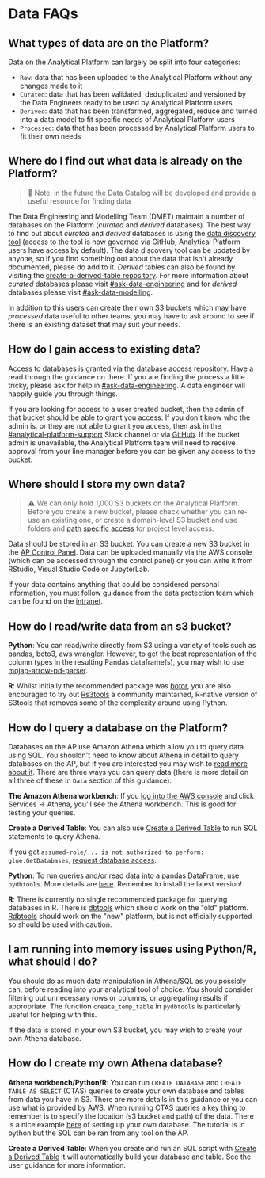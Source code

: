 # Data FAQs

## What types of data are on the Platform?

Data on the Analytical Platform can largely be split into four categories:
- `Raw`: data that has been uploaded to the Analytical Platform without any changes made to it
- `Curated`: data that has been validated, deduplicated and versioned by the Data Engineers ready to be used by Analytical Platform users
- `Derived`: data that has been transformed, aggregated, reduce and turned into a data model to fit specific needs of Analytical Platform users
- `Processed`: data that has been processed by Analytical Platform users to fit their own needs

## Where do I find out what data is already on the Platform?

> 🚩 Note: in the future the Data Catalog will be developed and provide a useful resource for finding data

The Data Engineering and Modelling Team (DMET) maintain a number of databases on the Platform (*curated* and *derived* databases). The best way to find out about *curated* and *derived* databases is using the [data discovery tool](https://data-discovery-tool.analytical-platform.service.justice.gov.uk/) (access to the tool is now governed via GitHub; Analytical Platform users have access by default). The data discovery tool can be updated by anyone, so if you find something out about the data that isn't already documented, please do add to it. *Derived* tables can also be found by visiting the [create-a-derived-table repository](https://github.com/moj-analytical-services/create-a-derived-table). For more information about *curated* databases please visit [#ask-data-engineering](https://moj.enterprise.slack.com/archives/C8X3PP1TN) and for *derived* databases please visit [#ask-data-modelling](https://moj.enterprise.slack.com/archives/C03J21VFHQ9).

In addition to this users can create their own S3 buckets which may have *processed* data useful to other teams, you may have to ask around to see if there is an existing dataset that may suit your needs.

## How do I gain access to existing data?

Access to databases is granted via the [database access repository](https://github.com/moj-analytical-services/data-engineering-database-access). Have a read through the guidance on there. If you are finding the process a little tricky, please ask for help in [#ask-data-engineering](https://moj.enterprise.slack.com/archives/C8X3PP1TN). A data engineer will happily guide you through things.

If you are looking for access to a user created bucket, then the admin of that bucket should be able to grant you access. If you don't know who the admin is, or they are not able to grant you access, then ask in the [#analytical-platform-support](https://app.slack.com/client/T02DYEB3A/C4PF7QAJZ) Slack channel or via [GitHub](https://github.com/ministryofjustice/data-platform-support/issues/new/choose). If the bucket admin is unavailable, the Analytical Platform team will need to receive approval from your line manager before you can be given any access to the bucket.

## Where should I store my own data?

> ⚠️ We can only hold 1,000 S3 buckets on the Analytical Platform. Before you create a new bucket, please check whether you can re-use an existing one, or create a domain-level S3 bucket and use folders and [path specific access](https://user-guidance.analytical-platform.service.justice.gov.uk/data/amazon-s3/#path-specific-access) for project level access.

Data should be stored in an S3 bucket. You can create a new S3 bucket in the [AP Control Panel](https://user-guidance.analytical-platform.service.justice.gov.uk/tools/control-panel.html). Data can be uploaded manually via the AWS console (which can be accessed through the control panel) or you can write it from RStudio, Visual Studio Code or JupyterLab.

If your data contains anything that could be considered personal information, you must follow guidance from the data protection team which can be found on the [intranet](https://intranet.justice.gov.uk/guidance/knowledge-information/protecting-information/privacy-reform/).

## How do I read/write data from an s3 bucket?

**Python**: You can read/write directly from S3 using a variety of tools such as pandas, boto3, aws wrangler. However, to get the best representation of the column types in the resulting Pandas dataframe(s), you may wish to use [mojap-arrow-pd-parser](https://github.com/moj-analytical-services/mojap-arrow-pd-parser).

**R**: Whilst initially the recommended package was [botor](https://github.com/daroczig/botor),
you are also encouraged to try out [Rs3tools](https://github.com/moj-analytical-services/Rs3tools) a community
maintained, R-native version of S3tools that removes some of the complexity around using Python.

## How do I query a database on the Platform?

Databases on the AP use Amazon Athena which allow you to query data using SQL. You shouldn't need to know about Athena in detail to query databases on the AP, but if you are interested you may wish to [read more about it](https://aws.amazon.com/athena/). There are three ways you can query data (there is more detail on all three of these in `Data` section of this guidance):

**The Amazon Athena workbench**: If you [log into the AWS console](https://aws.services.analytical-platform.service.justice.gov.uk) and click Services -> Athena, you'll see the Athena workbench. This is good for testing your queries.

**Create a Derived Table**: You can also use [Create a Derived Table](https://user-guidance.analytical-platform.service.justice.gov.uk/tools/create-a-derived-table/index.html) to run SQL statements to query Athena.

If you get `assumed-role/... is not authorized to perform: glue:GetDatabases`, [request database access](https://github.com/moj-analytical-services/data-engineering-database-access#standard-database-access).

**Python**: To run queries and/or read data into a pandas DataFrame, use `pydbtools`. More details are [here](https://github.com/moj-analytical-services/pydbtools). Remember to install the latest version!

**R**: There is currently no single recommended package for querying databases in R. There is [dbtools](https://github.com/moj-analytical-services/dbtools) which should work on the "old" platform. [Rdbtools](https://github.com/moj-analytical-services/Rdbtools) should work on the "new" platform, but is not officially supported so should be used with caution.

## I am running into memory issues using Python/R, what should I do?

You should do as much data manipulation in Athena/SQL as you possibly can, before reading into your analytical tool of choice. You should consider filtering out unnecessary rows or columns, or aggregating results if appropriate. The function `create_temp_table` in `pydbtools` is particularly useful for helping with this.

If the data is stored in your own S3 bucket, you may wish to create your own Athena database.

## How do I create my own Athena database?

**Athena workbench/Python/R**: You can run `CREATE DATABASE` and `CREATE TABLE AS SELECT` (CTAS) queries to create your own database and tables from data you have in S3. There are more details in this guidance or you can use what is provided by [AWS](https://docs.aws.amazon.com/athena/latest/ug/language-reference.html). When running CTAS queries a key thing to remember is to specify the location (s3 bucket and path) of the data. There is a nice example [here](https://github.com/moj-analytical-services/mojap-aws-tools-demo/blob/main/creating_and_maintaining_database_tables_in_athena.ipynb) of setting up your own database. The tutorial is in python but the SQL can be ran from any tool on the AP.

**Create a Derived Table**: When you create and run an SQL script with [Create a Derived Table](https://user-guidance.analytical-platform.service.justice.gov.uk/tools/create-a-derived-table/index.html) it will automatically build your database and table. See the user guidance for more information.
